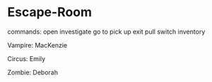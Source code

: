 # Escape-Room

commands:
open
investigate
go to
pick up
exit
pull switch
inventory

Vampire: MacKenzie

Circus: Emily

Zombie: Deborah

